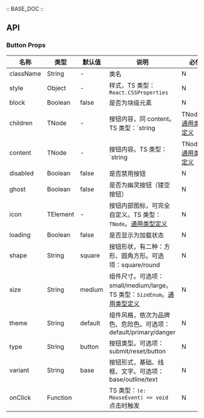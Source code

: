 :: BASE_DOC ::


## API
### Button Props

名称 | 类型 | 默认值 | 说明 | 必传
-- | -- | -- | -- | --
className | String | - | 类名 | N
style | Object | - | 样式，TS 类型：`React.CSSProperties` | N
block | Boolean | false | 是否为块级元素 | N
children | TNode | - | 按钮内容，同 content。TS 类型：`string | TNode`。[通用类型定义](https://github.com/TDesignOteam/tdesign-mobile-react/blob/develop/src/common.ts) | N
content | TNode | - | 按钮内容。TS 类型：`string | TNode`。[通用类型定义](https://github.com/TDesignOteam/tdesign-mobile-react/blob/develop/src/common.ts) | N
disabled | Boolean | false | 是否禁用按钮 | N
ghost | Boolean | false | 是否为幽灵按钮（镂空按钮） | N
icon | TElement | - | 按钮内部图标，可完全自定义。TS 类型：`TNode`。[通用类型定义](https://github.com/TDesignOteam/tdesign-mobile-react/blob/develop/src/common.ts) | N
loading | Boolean | false | 是否显示为加载状态 | N
shape | String | square | 按钮形状，有二种：方形、圆角方形。可选项：square/round | N
size | String | medium | 组件尺寸。可选项：small/medium/large。TS 类型：`SizeEnum`。[通用类型定义](https://github.com/TDesignOteam/tdesign-mobile-react/blob/develop/src/common.ts) | N
theme | String | default | 组件风格，依次为品牌色、危险色。可选项：default/primary/danger | N
type | String | button | 按钮类型。可选项：submit/reset/button | N
variant | String | base | 按钮形式，基础、线框、文字。可选项：base/outline/text | N
onClick | Function |  | TS 类型：`(e: MouseEvent) => void`<br/>点击时触发 | N
